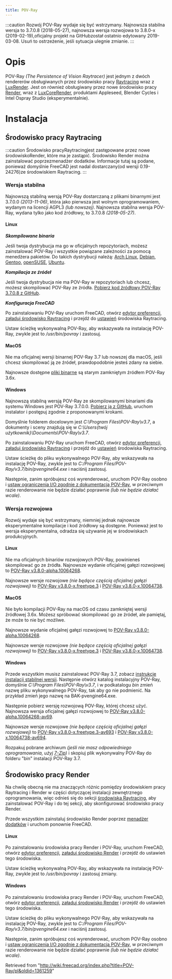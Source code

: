 ```yaml
---
title: POV-Ray
---
```

:::caution
Rozwój POV-Ray wydaje się być wstrzymany. Najnowsza stabilna wersja to 3.7.0.8 (2018-05-27), najnowsza wersja rozwojowa to 3.8.0-x (2019-02-19),oficjalny projekt na GitHubzostał ostatnio edytowany 2019-03-08. Usuń to ostrzeżenie, jeśli sytuacja ulegnie zmianie.
:::

# Opis

POV-Ray *(The Persistence of Vision Raytracer)* jest jednym z dwóch rendererów obsługiwanych przez środowisko pracy [Raytracing](/Raytracing_Workbench/pl "Raytracing Workbench/pl") wraz z [LuxRender](/LuxRender/pl "LuxRender/pl"). Jest on również obsługiwany przez nowe środowisko pracy [Render](https://github.com/FreeCAD/FreeCAD-render), wraz z [LuxCoreRender](/LuxCoreRender/pl "LuxCoreRender/pl"), produktami Appleseed, Blender Cycles i Intel Ospray Studio (eksperymentalnie).

# Instalacja

## Środowisko pracy Raytracing

:::caution
Środowisko pracyRaytracingjest zastępowane przez nowe środowiskoRender, które ma je zastąpić. Środowisko Render można zainstalować poprzezmenadżer dodatków. Informacje tutaj są podane, ponieważ domyślnie FreeCAD jest nadal dostarczany(od wersji 0.19-24276)ze środowiskiem Raytracing.
:::

### Wersja stabilna

Najnowszą stabilną wersją POV-Ray dostarczaną z plikami binarnymi jest 3.7.0.0 *(2013-11-06)*, która jako pierwsza jest wolnym oprogramowaniem, wydanym na licencji AGPL3 *(lub nowszej)*. Najnowsza stabilna wersja POV-Ray, wydana tylko jako kod źródłowy, to 3.7.0.8 *(2018-05-27)*.

#### Linux

***Skompilowane binaria***

Jeśli twoja dystrybucja ma go w oficjalnych repozytoriach, możesz zainstalować POV-Ray i wszystkie powiązane zależności za pomocą menedżera pakietów. Do takich dystrybucji należą: [Arch Linux](https://archlinux.org/packages/community/x86_64/povray/), [Debian](https://packages.debian.org/search?keywords=povray), [Gentoo](https://packages.gentoo.org/packages/media-gfx/povray), [openSUSE](https://software.opensuse.org/package/povray), [Ubuntu](https://packages.ubuntu.com/search?keywords=povray).

***Kompilacja ze źródeł***

Jeśli twoja dystrybucja nie ma POV-Ray w repozytoriach lub chcesz, możesz skompilować POV-Ray ze źródła. [Pobierz kod źródłowy POV-Ray 3.7.0.8 z GitHub](https://github.com/POV-Ray/povray/archive/refs/tags/v3.7.0.8.tar.gz).

***Konfiguracja FreeCAD***

Po zainstalowaniu POV-Ray uruchom FreeCAD, otwórz [edytor preferencji](/Preferences_Editor/pl "Preferences Editor/pl"), [załaduj środowisko Raytracing](/Preferences_Editor/pl#Niezaładowane_środowiska_pracy "Preferences Editor/pl") i przejdź do [ustawień](/Raytracing_Preferences/pl "Raytracing Preferences/pl") środowiska Raytracing.

Ustaw ścieżkę wykonywalną POV-Ray, aby wskazywała na instalację POV-Ray, zwykle jest to */usr/bin/povray* i zastosuj.

#### MacOS

Nie ma oficjalnej wersji binarnej POV-Ray 3.7 lub nowszej dla macOS, jeśli chcesz skompilować ją ze źródeł, prawdopodobnie jesteś zdany na siebie.

Najnowsze dostępne [pliki binarne](http://www.povray.org/redirect/www.povray.org/ftp/pub/povray/Old-Versions/Official-3.62/Macintosh/povpmac.zip) są starym zamkniętym źródłem POV-Ray 3.6x.

#### Windows

Najnowszą stabilną wersją POV-Ray ze skompilowanymi binariami dla systemu Windows jest POV-Ray 3.7.0.0. [Pobierz ją z GitHub](https://github.com/POV-Ray/povray/releases/download/v3.7.0.0/povwin-3.7-agpl3-setup.exe), uruchom instalator i postępuj zgodnie z proponowanymi krokami.

Domyślnie folderem docelowym jest *C:\Program Files\POV-Ray\v3.7*, a dokumenty i sceny znajdują się w *C:\Users\{twój użytkownik}\Documents\POV-Ray\v3.7*.

Po zainstalowaniu POV-Ray uruchom FreeCAD, otwórz [edytor preferencji](/Preferences_Editor/pl "Preferences Editor/pl"), [załaduj środowisko Raytracing](/Preferences_Editor/pl#Niezaładowane_środowiska_pracy "Preferences Editor/pl") i przejdź do [ustawień](/Raytracing_Preferences/pl "Raytracing Preferences/pl") środowiska Raytracing.

Ustaw ścieżkę do pliku wykonywalnego POV-Ray, aby wskazywała na instalację POV-Ray, zwykle jest to *C:/Program Files/POV-Ray/v3.7/bin/pvengine64.exe* i naciśnij zastosuj.

Następnie, zanim spróbujesz coś wyrenderować, uruchom POV-Ray osobno i [ustaw ograniczenia I/O zgodnie z dokumentacją POV-Ray](https://wiki.povray.org/content/Documentation:Windows_Section_2.1), w przeciwnym razie renderowanie nie będzie działać poprawnie *(lub nie będzie działać wcale)*.

### Wersja rozwojowa

Rozwój wydaje się być wstrzymany, niemniej jednak najnowsze eksperymentalne kompilacje i kod źródłowy są dostępne. Ponieważ jest to wersja eksperymentalna, odradza się używanie jej w środowiskach produkcyjnych.

#### Linux

Nie ma oficjalnych binariów rozwojowych POV-Ray, powinieneś skompilować go ze źródła. Najnowsze wydanie oficjalnej gałęzi rozwojowej to [POV-Ray v3.8.0-alpha.10064268](https://github.com/POV-Ray/povray/archive/refs/tags/v3.8.0-alpha.10064268.tar.gz).

Najnowsze wersje rozwojowe *(nie będące częścią oficjalnej gałęzi rozwojowej)* to [POV-Ray v3.8.0-x.freetype.3](https://github.com/POV-Ray/povray/archive/refs/tags/v3.8.0-x.freetype.3.tar.gz) i [POV-Ray v3.8.0-x.10064738](https://github.com/POV-Ray/povray/archive/refs/tags/v3.8.0-x.10064738.tar.gz).

#### MacOS

Nie było kompilacji POV-Ray na macOS od czasu zamkniętej wersji źródłowej 3.6x. Możesz spróbować skompilować go ze źródeł, ale pamiętaj, że może to nie być możliwe.

Najnowsze wydanie oficjalnej gałęzi rozwojowej to [POV-Ray v3.8.0-alpha.10064268](https://github.com/POV-Ray/povray/archive/refs/tags/v3.8.0-alpha.10064268.zip).

Najnowsze wersje rozwojowe *(nie będące częścią oficjalnej gałęzi rozwojowej)* to [POV-Ray v3.8.0-x.freetype.3](https://github.com/POV-Ray/povray/archive/refs/tags/v3.8.0-x.freetype.3.zip) i [POV-Ray v3.8.0-x.10064738](https://github.com/POV-Ray/povray/archive/refs/tags/v3.8.0-x.10064738.zip).

#### Windows

Przede wszystkim musisz zainstalować POV-Ray 3.7, zobacz [instrukcje instalacji stabilnej wersji](#Windows). Następnie otwórz katalog instalacyjny POV-Ray, domyślnie *C:\Program Files\POV-Ray\v3.7*, i w podkatalogu *bin* zmień nazwę pliku wykonywalnego POV-Ray, tak aby go nie podmienić. Na przykład zmień jego nazwę na BAK-pvengine64.exe.

Następnie pobierz wersję rozwojową POV-Ray, której chcesz użyć. Najnowsza wersja oficjalnej gałęzi rozwojowej to [POV-Ray v3.8.0-alpha.10064268-av69](https://github.com/POV-Ray/povray/releases/download/v3.8.0-alpha.10064268/povray-3.8.0-alpha.10064268-av691-Win64.7z).

Najnowsze wersje rozwojowe *(nie będące częścią oficjalnej gałęzi rozwojowej)* to [POV-Ray v3.8.0-x.freetype.3-av693](https://github.com/POV-Ray/povray/releases/download/v3.8.0-x.freetype.3/povray-3.8.0-x.freetype.3-av693-Win64.7z) i [POV-Ray v3.8.0-x.10064738-av694](https://github.com/POV-Ray/povray/releases/download/v3.8.0-x.10064738/povray-3.8.0-x.10064738-av694-Win64.7z).

Rozpakuj pobrane archiwum *(jeśli nie masz odpowiedniego oprogramowania, użyj [7-Zip](https://www.7-zip.org/))* i skopiuj plik wykonywalny POV-Ray do folderu "bin" instalacji POV-Ray 3.7.

## Środowisko pracy Render

Na chwilę obecną nie ma znaczących różnic pomiędzy środowiskiem pracy Raytracing i Render w części dotyczącej instalacji zewnętrznego oprogramowania, więc odnieś się do sekcji [środowiska Raytracing](#Środowisko_pracy_Raytracing), aby zainstalować POV-Ray i do tej sekcji, aby skonfigurować środowisko pracy Render.

Przede wszystkim zainstaluj środowisko Render poprzez [menadżer dodatków](/Std_AddonMgr/pl "Std AddonMgr/pl") i uruchom ponownie FreeCAD.

#### Linux

Po zainstalowaniu środowiska pracy Render i POV-Ray, uruchom FreeCAD, otwórz [edytor preferencji](/Preferences_Editor "Preferences Editor"), [załaduj środowisko Render](/Preferences_Editor/pl#Niezaładowane_środowiska_pracy "Preferences Editor/pl") i przejdź do ustawień tego środowiska.

Ustaw ścieżkę wykonywalną POV-Ray, aby wskazywała na instalację POV-Ray, zwykle jest to */usr/bin/povray* i zastosuj zmiany.

#### Windows

Po zainstalowaniu środowiska pracy Render i POV-Ray, uruchom FreeCAD, otwórz [edytor preferencji](/Preferences_Editor "Preferences Editor"), [załaduj środowisko Render](/Preferences_Editor/pl#Niezaładowane_środowiska_pracy "Preferences Editor/pl") i przejdź do ustawień tego środowiska.

Ustaw ścieżkę do pliku wykonywalnego POV-Ray, aby wskazywała na instalację POV-Ray, zwykle jest to *C:/Program Files/POV-Ray/v3.7/bin/pvengine64.exe* i naciśnij zastosuj.

Następnie, zanim spróbujesz coś wyrenderować, uruchom POV-Ray osobno i [ustaw ograniczenia I/O zgodnie z dokumentacją POV-Ray](https://wiki.povray.org/content/Documentation:Windows_Section_2.1), w przeciwnym razie renderowanie nie będzie działać poprawnie *(lub nie będzie działać wcale)*.

Retrieved from "<http://wiki.freecad.org/index.php?title=POV-Ray/pl&oldid=1361259>"